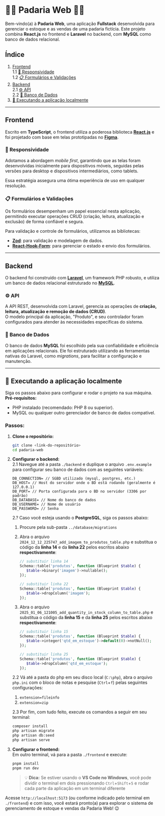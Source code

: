 # 🧑‍🍳 Padaria Web 🥐🥖

Bem-vindo(a) à **Padaria Web**, uma aplicação **Fullstack** desenvolvida para gerenciar o estoque e as vendas de uma padaria fictícia. Este projeto combina **React.js** no frontend e **Laravel** no backend, com **MySQL** como banco de dados relacional.

## Índice

1. [Frontend](#frontend)  
   1.1 [📱 Responsividade](#-responsividade)  
   1.2 [📋 Formulários e Validações](#-formulários-e-validações)  
2. [Backend](#backend)  
   2.1 [⚙️ API](#%EF%B8%8F-api)  
   2.2 [💾 Banco de Dados](#-banco-de-dados)  
3. [🚀 Executando a aplicação localmente](#-executando-a-aplicação-localmente)  

---

## Frontend

Escrito em **TypeScript**, o frontend utiliza a poderosa biblioteca [**React.js**](https://react.dev/) e foi projetado com base em telas prototipadas no [**Figma**](https://figma.com/).

### 📱 Responsividade

Adotamos a abordagem _mobile first_, garantindo que as telas foram desenvolvidas inicialmente para dispositivos móveis, seguidas pelas versões para desktop e dispositivos intermediários, como tablets.  

Essa estratégia assegura uma ótima experiência de uso em qualquer resolução.

### 📋 Formulários e Validações

Os formulários desempenham um papel essencial nesta aplicação, permitindo executar operações CRUD (criação, leitura, atualização e exclusão) de forma confiável e segura.  

Para validação e controle de formulários, utilizamos as bibliotecas:  
- [**Zod**](https://zod.dev/): para validação e modelagem de dados.  
- [**React-Hook-Form**](https://react-hook-form.com/): para gerenciar o estado e envio dos formulários.  

---

## Backend

O backend foi construído com [**Laravel**](https://laravel.com/), um framework PHP robusto, e utiliza um banco de dados relacional estruturado no [**MySQL**](https://www.mysql.com/).

### ⚙️ API

A API REST, desenvolvida com Laravel, gerencia as operações de **criação, leitura, atualização e remoção de dados (CRUD)**.  
O modelo principal da aplicação, "Produto", e seu controlador foram configurados para atender às necessidades específicas do sistema.

### 💾 Banco de Dados

O banco de dados **MySQL** foi escolhido pela sua confiabilidade e eficiência em aplicações relacionais. Ele foi estruturado utilizando as ferramentas nativas do Laravel, como _migrations_, para facilitar a configuração e manutenção.

---

## 🚀 Executando a aplicação localmente  

Siga os passos abaixo para configurar e rodar o projeto na sua máquina.  
**Pré-requisitos:**  
- PHP instalado (recomendado: PHP 8 ou superior).  
- MySQL ou qualquer outro gerenciador de banco de dados compatível.  

### Passos:  

1. **Clone o repositório:**  
   ```bash
   git clone <link-do-repositório>
   cd padaria-web
   ```

2. **Configurar o backend:**  
   2.1 Navegue até a pasta `./backend` e duplique o arquivo `.env.example` para configurar seu banco de dados com as seguintes variáveis:
   ```
   DB_CONNECTION= // SGBD utilizado (mysql, postgres, etc.)
   DB_HOST= // Host do servidor onde o BD está rodando (geralmente é 127.0.0.1)
   DB_PORT= // Porta configurada para o BD no servidor (3306 por padrão)
   DB_DATABASE= // Nome do banco de dados
   DB_USERNAME= // Nome de usuário
   DB_PASSWORD= // Senha
   ```
   2.? Caso você esteja usando o **PostgreSQL**, siga os passos abaixo:

      1. Procure pela sub-pasta `../database/migrations`
      2. Abra o arquivo `2024_12_12_225747_add_imagem_to_produtos_table.php` e substitua o código da **linha 14** e da **linha 22** pelos escritos abaixo **respectivamente**:
   
         ```php
         // substituir linha 14
         Schema::table('produtos', function (Blueprint $table) {
            $table->binary('imagem')->nullable();
         });
         ```
         
         ```php
         // substituir linha 22
         Schema::table('produtos', function (Blueprint $table) {
            $table->dropColumn('imagem');
         });
         ```
      3. Abra o arquivo `2025_01_06_121005_add_quantity_in_stock_column_to_table.php` e substitua o código da **linha 15** e da **linha 25** pelos escritos abaixo **respectivamente**:
   
         ```php
         // substituir linha 15
         Schema::table('produtos', function (Blueprint $table) {
            $table->integer('qtd_em_estoque')->default(0)->notNull();
         });
         ```
         
         ```php
         // substituir linha 25
         Schema::table('produtos', function (Blueprint $table) {
            $table->dropColumn('qtd_em_estoque');
         });
         ```

   2.2 Vá até a pasta do php em seu disco local (`C:\php`), abra o arquivo `php.ini` com o bloco de notas e pesquise (`Ctrl`+`f`) pelas seguintes configurações:
      1. `extension=fileinfo`
      2. `extension=zip`
  
   2.3 Por fim, com tudo feito, execute os comandos a seguir em seu terminal:  
      ```bash
      composer install
      php artisan migrate
      php artisan db:seed
      php artisan serve
      ```

4. **Configurar o frontend:**  
   Em outro terminal, vá para a pasta `./frontend` e execute:  
   ```bash
   pnpm install
   pnpm run dev
   ```

   > 💡 **Dica:** Se estiver usando o **VS Code no Windows**, você pode dividir o terminal em dois pressionando `Ctrl`+`Shift`+`5` e rodar cada parte da aplicação em um terminal diferente

Acesse `http://localhost:5173` (ou conforme indicado pelo terminal em `./frontend`) e com isso, você estará pronto(a) para explorar o sistema de gerenciamento de estoque e vendas da Padaria Web! 😉
